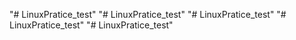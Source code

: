 "# LinuxPratice_test" 
"# LinuxPratice_test" 
"# LinuxPratice_test" 
"# LinuxPratice_test" 
"# LinuxPratice_test" 
